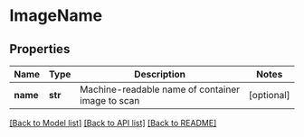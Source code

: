 # ImageName

## Properties
Name | Type | Description | Notes
------------ | ------------- | ------------- | -------------
**name** | **str** | Machine-readable name of container image to scan | [optional] 

[[Back to Model list]](../README.md#documentation-for-models) [[Back to API list]](../README.md#documentation-for-api-endpoints) [[Back to README]](../README.md)


